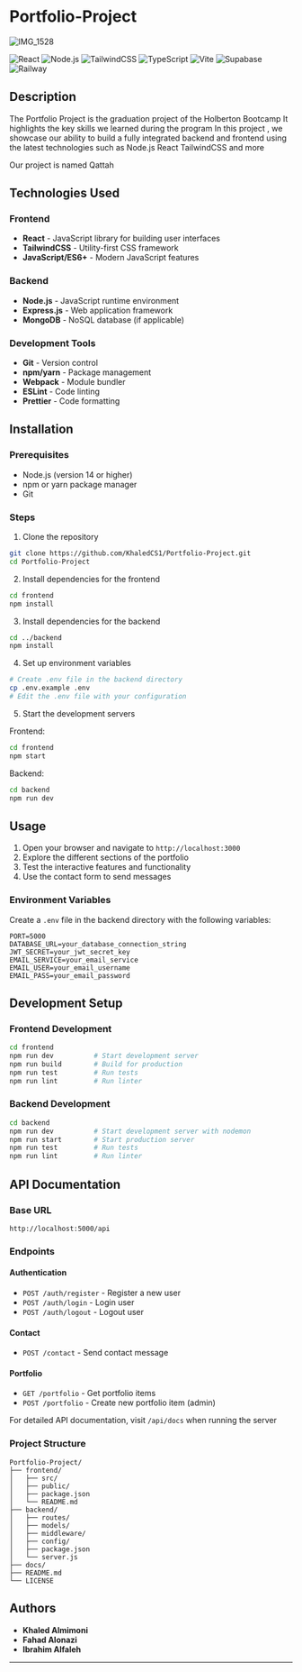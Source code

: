 # Portfolio-Project
![IMG_1528](https://github.com/user-attachments/assets/f683dfa3-4bdd-49a8-bbb4-2a4d0de61b5d)

![React](https://img.shields.io/badge/React-20232A?style=for-the-badge&logo=react&logoColor=61DAFB)
![Node.js](https://img.shields.io/badge/Node.js-339933?style=for-the-badge&logo=nodedotjs&logoColor=white)
![TailwindCSS](https://img.shields.io/badge/Tailwind_CSS-38B2AC?style=for-the-badge&logo=tailwind-css&logoColor=white)
![TypeScript](https://img.shields.io/badge/TypeScript-3178C6?style=for-the-badge&logo=typescript&logoColor=white)
![Vite](https://img.shields.io/badge/Vite-646CFF?style=for-the-badge&logo=vite&logoColor=white)
![Supabase](https://img.shields.io/badge/Supabase-3ECF8E?style=for-the-badge&logo=supabase&logoColor=white)
![Railway](https://img.shields.io/badge/Railway-6F2EEA?style=for-the-badge&logo=railway&logoColor=white)

## Description

The Portfolio Project is the graduation project of the Holberton Bootcamp It highlights the key skills we learned during the program In this project , we showcase our ability to build a fully integrated backend and frontend using the latest technologies such as Node.js React TailwindCSS and more

Our project is named Qattah



## Technologies Used

### Frontend
- **React** - JavaScript library for building user interfaces
- **TailwindCSS** - Utility-first CSS framework
- **JavaScript/ES6+** - Modern JavaScript features

### Backend
- **Node.js** - JavaScript runtime environment
- **Express.js** - Web application framework
- **MongoDB** - NoSQL database (if applicable)

### Development Tools
- **Git** - Version control
- **npm/yarn** - Package management
- **Webpack** - Module bundler
- **ESLint** - Code linting
- **Prettier** - Code formatting

## Installation

### Prerequisites
- Node.js (version 14 or higher)
- npm or yarn package manager
- Git

### Steps

1. Clone the repository
```bash
git clone https://github.com/KhaledCS1/Portfolio-Project.git
cd Portfolio-Project
```

2. Install dependencies for the frontend
```bash
cd frontend
npm install
```

3. Install dependencies for the backend
```bash
cd ../backend
npm install
```

4. Set up environment variables
```bash
# Create .env file in the backend directory
cp .env.example .env
# Edit the .env file with your configuration
```

5. Start the development servers

Frontend:
```bash
cd frontend
npm start
```

Backend:
```bash
cd backend
npm run dev
```

## Usage

1. Open your browser and navigate to `http://localhost:3000`
2. Explore the different sections of the portfolio
3. Test the interactive features and functionality
4. Use the contact form to send messages

### Environment Variables

Create a `.env` file in the backend directory with the following variables:

```env
PORT=5000
DATABASE_URL=your_database_connection_string
JWT_SECRET=your_jwt_secret_key
EMAIL_SERVICE=your_email_service
EMAIL_USER=your_email_username
EMAIL_PASS=your_email_password
```

## Development Setup

### Frontend Development
```bash
cd frontend
npm run dev          # Start development server
npm run build        # Build for production
npm run test         # Run tests
npm run lint         # Run linter
```

### Backend Development
```bash
cd backend
npm run dev          # Start development server with nodemon
npm run start        # Start production server
npm run test         # Run tests
npm run lint         # Run linter
```

## API Documentation

### Base URL
```
http://localhost:5000/api
```

### Endpoints

#### Authentication
- `POST /auth/register` - Register a new user
- `POST /auth/login` - Login user
- `POST /auth/logout` - Logout user

#### Contact
- `POST /contact` - Send contact message

#### Portfolio
- `GET /portfolio` - Get portfolio items
- `POST /portfolio` - Create new portfolio item (admin)

For detailed API documentation, visit `/api/docs` when running the server

### Project Structure
```
Portfolio-Project/
├── frontend/
│   ├── src/
│   ├── public/
│   ├── package.json
│   └── README.md
├── backend/
│   ├── routes/
│   ├── models/
│   ├── middleware/
│   ├── config/
│   ├── package.json
│   └── server.js
├── docs/
├── README.md
└── LICENSE
```
## Authors

- **Khaled Almimoni**
- **Fahad Alonazi**
- **Ibrahim Alfaleh**
---
